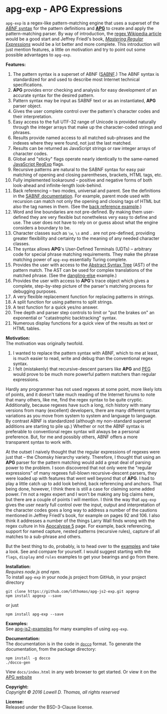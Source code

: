 # apg-exp - APG Expressions
`apg-exp` is a regex-like pattern-matching engine that uses a superset of the [ABNF syntax](https://tools.ietf.org/html/rfc5234) for the pattern definitions and [**APG**](https://github.com/ldthomas/apg-js2) to create and apply the pattern-matching parser. By way of introduction, the [regex Wikipedia article](https://en.wikipedia.org/wiki/Regular_expression) would be a good start and Jeffrey Friedl's book, [*Mastering Regular Expressions*](http://www.amazon.com/Mastering-Regular-Expressions-Jeffrey-Friedl/dp/0596528124) would be a lot better and more complete. This introduction will just mention features, a little on motivation and try to point out some possible advantages to `apg-exp`.

**Features:**  
<ol>
<li>
The pattern syntax is a superset of ABNF (<a href="https://github.com/ldthomas/apg-js2/blob/master/SABNF.md">SABNF</a>.) The ABNF syntax is standardized for and used to describe most Internet technical specifications.
</li>
<li>
<b>APG</b> provides error checking and analysis for easy development of an accurate syntax for the desired pattern.
</li>
<li>
Pattern syntax may be input as SABNF text or as an instantiated, <b>APG</b> parser object.
</li>
<li>
Gives the user complete control over the pattern's character codes and their interpretation.
</li>
<li>
Easy access to the full UTF-32 range of Unicode is provided naturally through the integer arrays that make up the character-coded strings and phrases. 
</li>
<li>
Results provide named access to all matched sub-phrases and the indexes where they were found, not just the last matched.
</li>
<li>
Results can be returned as JavaScript strings or raw integer arrays of character codes.
</li>
<li>
Global and "sticky" flags operate nearly identically to the same-named <a href="https://developer.mozilla.org/en-US/docs/Web/JavaScript/Reference/Global_Objects/RegExp">JavaScript RegExp</a> flags.
</li>
<li>
Recursive patterns are natural to the SABNF syntax for easy pair matching of opening and closing parentheses, brackets, HTML tags, etc.
</li>
<li>
Fully implemented lookaround &ndash; positive and negative forms of both look-ahead and infinite-length look-behind.
</li>
<li>
Back referencing &ndash; two modes, universal and parent. See the definitions in the 
<a href="https://github.com/ldthomas/apg-js2/blob/master/SABNF.md">SABNF documentation</a>.
For example, parent mode used with recursion can match not only the opening and closing tags of HTML but also the tag names in them. (See the <a href="https://github.com/ldthomas/apg-js2-examples/tree/master/back-reference">back reference example</a>.)
</li>
<li>
Word and line boundaries are not pre-defined. By making them user-defined they are very flexible but nonetheless very easy to define and use. The user does not have to rely on or guess about what the engine considers a boundary to be.
</li>
<li>
Character classes such as <code>\w</code>, <code>\s</code> and <code>.</code> are not pre-defined, providing greater flexibility and certainty to the meaning of any needed character classes.
</li>
<li>
The syntax allows <b>APG</b>'s User-Defined Terminals (UDTs) &ndash; arbitrary code for special phrase matching requirements. They make the phrase matching power of <code>apg-exp</code> essentially Turing complete.
</li>
<li>
Provides the user with access to the <a href="https://en.wikipedia.org/wiki/Abstract_syntax_tree">Abstract Syntax Tree</a> (AST) of the pattern match. The AST can be used for complex translations of the matched phrase.
(See the <a href="https://github.com/ldthomas/apg-js2-examples/blob/master/apg-exp/dangling-else.js">dangling-else</a> example.)
</li>
<li>
Provides the user with access to <b>APG</b>'s trace object which gives a complete, step-by-step picture of the parser's matching process for debugging purposes.
</li>
<li>
A very flexible replacement function for replacing patterns in strings.
</li>
<li>
A split function for using patterns to split strings.
</li>
<li>
A test function for a quick yes/no answer.
</li>
<li>
Tree depth and parser step controls to limit or "put the brakes on" an exponential or "catastrophic backtracking" syntax.
</li>
<li>
Numerous display functions for a quick view of the results as text or HTML tables.
</li>
</ol>

**Motivation:**  
The motivation was originally twofold.
<ol>
<li>
I wanted to replace the pattern syntax with ABNF, which to me at least, is much easier to read, write and debug than the conventional regex syntax.
</li>
<li>
I felt (mistakenly) that recursive-descent parsers like <b>APG</b> and <a href="https://en.wikipedia.org/wiki/Parsing_expression_grammar">PEG</a> would prove to be much more powerful pattern matchers than regular expressions.
</li>
</ol>

Hardly any programmer has not used regexes at some point, more likely lots of points, and it doesn't take much reading of the Internet forums to note that many others, like me, find the regex syntax to be quite cryptic. Additionally, because regexes have such a long, rich history with many versions from many (excellent) developers, there are many different syntax variations as you move from system to system and language to language. By contrast ABNF is standardized (although my non-standard superset additions are starting to pile up.) Whether or not the ABNF syntax is preferable to conventional regex syntax will always be a personal preference. But, for me and possibly others, ABNF offers a more transparent syntax to work with.

At the outset I naively thought that the regular expressions of regexes were just that &ndash; the Chomsky hierarchy variety. Therefore, I thought that using an **APG** parser for the pattern matching would add a great deal of parsing power to the problem. I soon discovered that not only were the "regular expressions" of many regexes full-blown recursive-descent parsers, they were loaded up with features that went well beyond that of **APG**. I had to play a little catch up to add look behind, back referencing and anchors. That being done, however, I think there is still a case for claiming some added power. I'm not a regex expert and I won't be making any big claims here, but there are a couple of points I will mention. I think the way that `apg-exp` gives the user nearly full control over the input, output and interpretation of the character codes goes a long way to address a number of the cautions mentioned in Jeffrey Friedl's book, for example on pages 92 and 106. I also think it addresses a number of the things Larry Wall finds wrong with the regex culture in his [Apocalypse 5](http://perl6.org/archive/doc/design/apo/A05.html) page. For example, back referencing, support for named capture, nested patterns (recursive rules), capture of all matches to a sub-phrase and others.

But the best thing to do, probably, is to head over to the 
[examples](https://github.com/ldthomas/apg-js2-examples/tree/master/apg-exp) and take a look.
See and compare for yourself. I would suggest starting with the `flags`, `display` and `rules` examples to get your bearings and go from there.

**Installation:**    
*Requires node.js and npm.*  
To install `apg-exp` in your node.js project from GitHub, in your project directory
```
git clone https://github.com/ldthomas/apg-js2-exp.git apgexp
npm install apgexp --save
```
or just
```
npm install apg-exp --save
```
**Examples:**  
See <a href="https://github.com/ldthomas/apg-js2-examples/tree/master/apg-exp">apg-js2-examples</a> for many examples of using
`apg-exp`.
  
**Documentation:**  
The documentation is in the code in [`docco`](https://jashkenas.github.io/docco/) format.
To generate the documentation, from the package directory:
```
npm install -g docco
./docco-gen
```
View `docs/index.html` in any web browser to get started.
Or view it on the [APG website](http://coasttocoastresearch.com/docjs2/apg-exp/index.html)

**Copyright:**  
  *Copyright &copy; 2016 Lowell D. Thomas, all rights reserved*  

**License:**  
Released under the BSD-3-Clause license.
      
